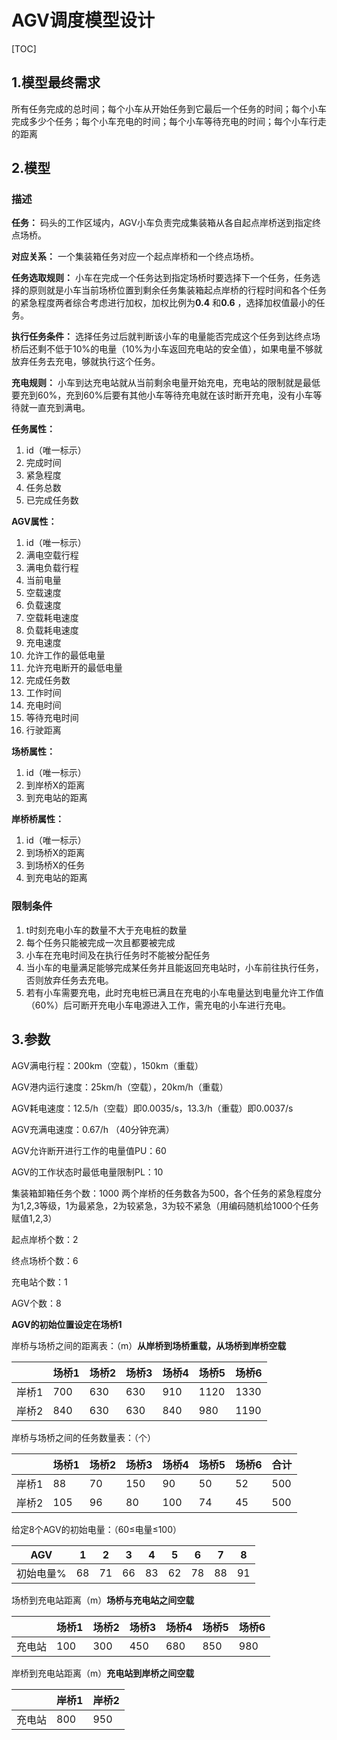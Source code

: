 # AGV调度模型设计

[TOC]



## 1.模型最终需求

所有任务完成的总时间；每个小车从开始任务到它最后一个任务的时间；每个小车完成多少个任务；每个小车充电的时间；每个小车等待充电的时间；每个小车行走的距离

## 2.模型

### 描述

**任务：**  码头的工作区域内，AGV小车负责完成集装箱从各自起点岸桥送到指定终点场桥。

**对应关系：** 一个集装箱任务对应一个起点岸桥和一个终点场桥。

**任务选取规则：** 小车在完成一个任务达到指定场桥时要选择下一个任务，任务选择的原则就是小车当前场桥位置到剩余任务集装箱起点岸桥的行程时间和各个任务的紧急程度两者综合考虑进行加权，加权比例为**0.4** 和**0.6** ，选择加权值最小的任务。

**执行任务条件：** 选择任务过后就判断该小车的电量能否完成这个任务到达终点场桥后还剩不低于10%的电量（10%为小车返回充电站的安全值），如果电量不够就放弃任务去充电，够就执行这个任务。

**充电规则：** 小车到达充电站就从当前剩余电量开始充电，充电站的限制就是最低要充到60%，充到60%后要有其他小车等待充电就在该时断开充电，没有小车等待就一直充到满电。

**任务属性：** 

1. id（唯一标示）
2. 完成时间
3. 紧急程度
4. 任务总数
5. 已完成任务数

**AGV属性：**

1. id（唯一标示）
2. 满电空载行程
3. 满电负载行程
4. 当前电量
5. 空载速度
6. 负载速度
7. 空载耗电速度
8. 负载耗电速度
9. 充电速度
10. 允许工作的最低电量
11. 允许充电断开的最低电量
12. 完成任务数
13. 工作时间
14. 充电时间
15. 等待充电时间
16. 行驶距离

**场桥属性：**

1. id（唯一标示）
2. 到岸桥X的距离
3. 到充电站的距离



**岸桥桥属性：**

1. id（唯一标示）
2. 到场桥X的距离
3. 到场桥X的任务
4. 到充电站的距离







### 限制条件

1. t时刻充电小车的数量不大于充电桩的数量
2. 每个任务只能被完成一次且都要被完成
3. 小车在充电时间及在执行任务时不能被分配任务
4. 当小车的电量满足能够完成某任务并且能返回充电站时，小车前往执行任务，否则放弃任务去充电。
5. 若有小车需要充电，此时充电桩已满且在充电的小车电量达到电量允许工作值（60%）后可断开充电小车电源进入工作，需充电的小车进行充电。

## 3.参数

AGV满电行程：200km（空载），150km（重载）

AGV港内运行速度：25km/h（空载），20km/h（重载）

AGV耗电速度：12.5/h（空载）即0.0035/s，13.3/h（重载）即0.0037/s

AGV充满电速度：0.67/h （40分钟充满）

AGV允许断开进行工作的电量值PU：60

AGV的工作状态时最低电量限制PL：10

 

集装箱卸箱任务个数：1000   两个岸桥的任务数各为500，各个任务的紧急程度分为1,2,3等级，1为最紧急，2为较紧急，3为较不紧急（用编码随机给1000个任务赋值1,2,3）

起点岸桥个数：2

终点场桥个数：6

充电站个数：1

AGV个数：8

**AGV的初始位置设定在场桥1**



岸桥与场桥之间的距离表：（m）**从岸桥到场桥重载，从场桥到岸桥空载**



|      | 场桥1  | 场桥2  | 场桥3  | 场桥4  | 场桥5  | 场桥6  |
| ---- | ---- | ---- | ---- | ---- | ---- | ---- |
| 岸桥1  | 700  | 630  | 630  | 910  | 1120 | 1330 |
| 岸桥2  | 840  | 630  | 630  | 840  | 980  | 1190 |



岸桥与场桥之间的任务数量表：（个）

|      | 场桥1  | 场桥2  | 场桥3  | 场桥4  | 场桥5  | 场桥6  | 合计   |
| ---- | ---- | ---- | ---- | ---- | ---- | ---- | ---- |
| 岸桥1  | 88   | 70   | 150  | 90   | 50   | 52   | 500  |
| 岸桥2  | 105  | 96   | 80   | 100  | 74   | 45   | 500  |



给定8个AGV的初始电量：（60≤电量≤100）

| AGV   | 1    | 2    | 3    | 4    | 5    | 6    | 7    | 8    |
| ----- | ---- | ---- | ---- | ---- | ---- | ---- | ---- | ---- |
| 初始电量% | 68   | 71   | 66   | 83   | 62   | 78   | 88   | 91   |



场桥到充电站距离（m）**场桥与充电站之间空载**

|      | 场桥1  | 场桥2  | 场桥3  | 场桥4  | 场桥5  | 场桥6  |
| ---- | ---- | ---- | ---- | ---- | ---- | ---- |
| 充电站  | 100  | 300  | 450  | 680  | 850  | 980  |



岸桥到充电站距离（m）**充电站到岸桥之间空载**

|      | 岸桥1  | 岸桥2  |
| ---- | ---- | ---- |
| 充电站  | 800  | 950  |





